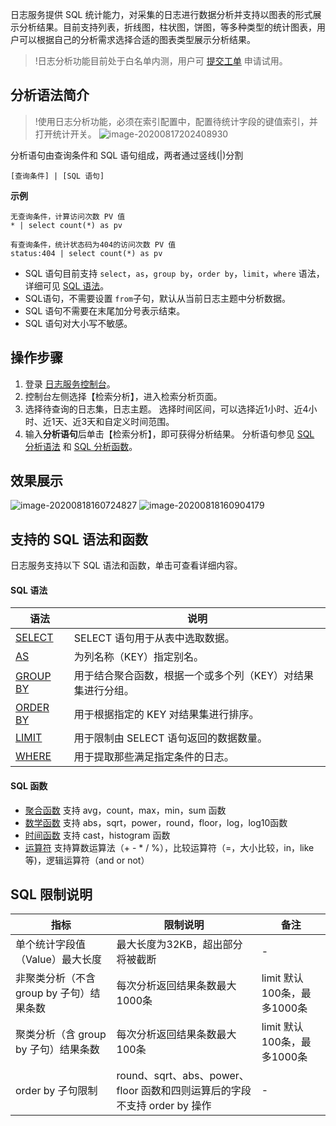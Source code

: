 日志服务提供 SQL 统计能力，对采集的日志进行数据分析并支持以图表的形式展示分析结果。目前支持列表，折线图，柱状图，饼图，等多种类型的统计图表，用户可以根据自己的分析需求选择合适的图表类型展示分析结果。

>!日志分析功能目前处于白名单内测，用户可 [提交工单](https://console.cloud.tencent.com/workorder/category) 申请试用。



## 分析语法简介

>!使用日志分析功能，必须在索引配置中，配置待统计字段的键值索引，并打开统计开关。
>![image-20200817202408930](https://main.qcloudimg.com/raw/c2f6b9608764c2007ee20cb2b7b7016f.png)

分析语句由查询条件和 SQL 语句组成，两者通过竖线(|)分割
```
[查询条件] | [SQL 语句]
```
**示例**
```
无查询条件，计算访问次数 PV 值
* | select count(*) as pv
```
```
有查询条件，统计状态码为404的访问次数 PV 值
status:404 | select count(*) as pv
```
- SQL 语句目前支持 `select`，`as`，`group by`，`order by`，`limit`，`where` 语法，详细可见 [SQL 语法](#sql1)。
- SQL语句，不需要设置 `from`子句，默认从当前日志主题中分析数据。
- SQL 语句不需要在末尾加分号表示结束。
- SQL 语句对大小写不敏感。



##  操作步骤

1. 登录 [日志服务控制台](https://console.cloud.tencent.com/cls)。
2. 控制台左侧选择【检索分析】，进入检索分析页面。
3. 选择待查询的日志集，日志主题。
   选择时间区间，可以选择近1小时、近4小时、近1天、近3天和自定义时间范围。 
4. 输入**分析语句**后单击【检索分析】，即可获得分析结果。
   分析语句参见 [SQL 分析语法](#sql1) 和 [SQL 分析函数](#sql2)。 



## 效果展示

![image-20200818160724827](https://main.qcloudimg.com/raw/6a559058a9fcd13ce83df3e7a5d4f085.png)
![image-20200818160904179](https://main.qcloudimg.com/raw/399efd6bd10617d65172bdbd1a86acad.png)

## 支持的 SQL 语法和函数

日志服务支持以下 SQL 语法和函数，单击可查看详细内容。

<span id="sql1"></span>

#### SQL 语法

| 语法                                                         | 说明                                                        |
| ------------------------------------------------------------ | ----------------------------------------------------------- |
| [SELECT](https://cloud.tencent.com/document/product/614/44074) | SELECT 语句用于从表中选取数据。                             |
| [AS](https://cloud.tencent.com/document/product/614/44069)   | 为列名称（KEY）指定别名。                                   |
| [GROUP BY](https://cloud.tencent.com/document/product/614/44070) | 用于结合聚合函数，根据一个或多个列（KEY）对结果集进行分组。 |
| [ORDER BY](https://cloud.tencent.com/document/product/614/44072) | 用于根据指定的 KEY 对结果集进行排序。                       |
| [LIMIT](https://cloud.tencent.com/document/product/614/44071) | 用于限制由 SELECT 语句返回的数据数量。                      |
| [WHERE](https://cloud.tencent.com/document/product/614/44075) | 用于提取那些满足指定条件的日志。                            |


<span id="sql2"></span>

####  SQL 函数

- [聚合函数](https://cloud.tencent.com/document/product/614/44067)
  支持 avg，count，max，min，sum 函数
- [数学函数](https://cloud.tencent.com/document/product/614/44064)
  支持 abs，sqrt，power，round，floor，log，log10函数
- [时间函数](https://cloud.tencent.com/document/product/614/44065)
  支持 cast，histogram 函数
- [运算符](https://cloud.tencent.com/document/product/614/44068)
  支持算数运算法（+ - * / %），比较运算符（=，大小比较，in，like 等)，逻辑运算符（and or not）

## SQL 限制说明

| 指标                                     | 限制说明                                                     | 备注                        |
| ---------------------------------------- | ------------------------------------------------------------ | --------------------------- |
| 单个统计字段值（Value）最大长度          | 最大长度为32KB，超出部分将被截断                             | -                           |
| 非聚类分析（不含 group by 子句）结果条数 | 每次分析返回结果条数最大1000条                               | limit 默认100条，最多1000条 |
| 聚类分析（含 group by 子句）结果条数     | 每次分析返回结果条数最大100条                                | limit 默认100条，最多1000条 |
| order by 子句限制                        | round、sqrt、abs、power、floor 函数和四则运算后的字段不支持 order by 操作 | -                           |
